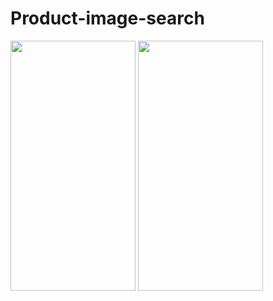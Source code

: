 # Product-image-search

<img src="https://github.com/begzodsuyunov/Product-image-search/assets/73460442/3d26a23a-befa-4c2c-ad52-d4066baa3c4e" width="200" height="400">
<img src="https://github.com/begzodsuyunov/Product-image-search/assets/73460442/8b3297cd-f15a-498d-9f3b-48c71abb9486" width="200" height="400">
